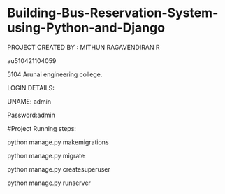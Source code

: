 # Building-Bus-Reservation-System-using-Python-and-Django

PROJECT CREATED BY : MITHUN RAGAVENDIRAN R

au510421104059

5104 Arunai engineering college.
                    



LOGIN DETAILS:


UNAME: admin


Password:admin


#Project Running steps:

python manage.py makemigrations

python manage.py migrate

python manage.py createsuperuser

python manage.py runserver
